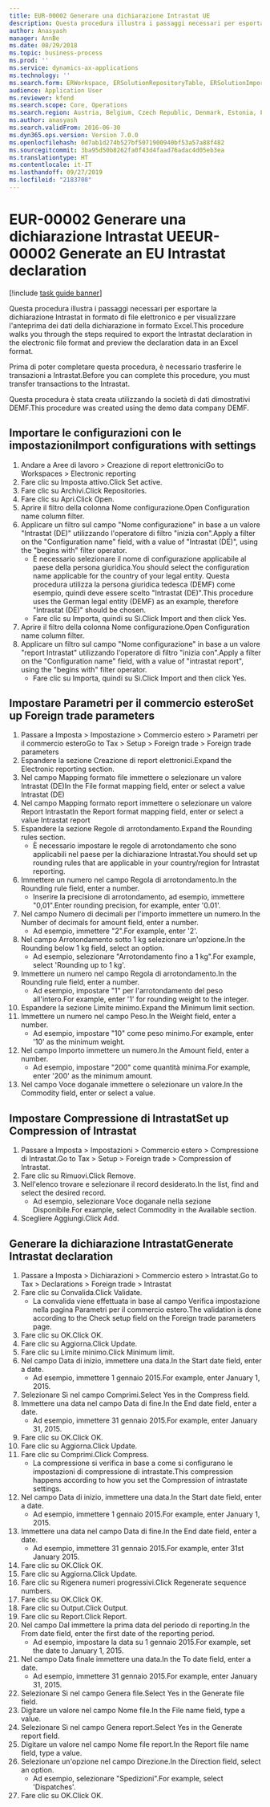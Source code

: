 ```yaml
---
title: EUR-00002 Generare una dichiarazione Intrastat UE
description: Questa procedura illustra i passaggi necessari per esportare la dichiarazione Intrastat in formato di file elettronico e per visualizzare l'anteprima dei dati della dichiarazione in formato Excel.
author: Anasyash
manager: AnnBe
ms.date: 08/29/2018
ms.topic: business-process
ms.prod: ''
ms.service: dynamics-ax-applications
ms.technology: ''
ms.search.form: ERWorkspace, ERSolutionRepositoryTable, ERSolutionImport, IntrastatParameters, IntrastatCommodityLookup, IntrastatCompressParameters, Intrastat, SysQueryForm
audience: Application User
ms.reviewer: kfend
ms.search.scope: Core, Operations
ms.search.region: Austria, Belgium, Czech Republic, Denmark, Estonia, Finland, France, Germany, Hungary, Ireland, Italy, Latvia, Lithuania, Netherlands, Poland, Spain, Sweden, United Kingdom
ms.author: anasyash
ms.search.validFrom: 2016-06-30
ms.dyn365.ops.version: Version 7.0.0
ms.openlocfilehash: 0d7ab1d274b527bf5071900940bf53a57a88f482
ms.sourcegitcommit: 3ba95d50b8262fa0f43d4faad76adac4d05eb3ea
ms.translationtype: HT
ms.contentlocale: it-IT
ms.lasthandoff: 09/27/2019
ms.locfileid: "2183708"
---
```

# <a name="eur-00002-generate-an-eu-intrastat-declaration"></a><span data-ttu-id="1d6cb-103">EUR-00002 Generare una dichiarazione Intrastat UE</span><span class="sxs-lookup"><span data-stu-id="1d6cb-103">EUR-00002 Generate an EU Intrastat declaration</span></span>

[!include [task guide banner](../../includes/task-guide-banner.md)]

<span data-ttu-id="1d6cb-104">Questa procedura illustra i passaggi necessari per esportare la dichiarazione Intrastat in formato di file elettronico e per visualizzare l'anteprima dei dati della dichiarazione in formato Excel.</span><span class="sxs-lookup"><span data-stu-id="1d6cb-104">This procedure walks you through the steps required to export the Intrastat declaration in the electronic file format and preview the declaration data in an Excel format.</span></span> 

<span data-ttu-id="1d6cb-105">Prima di poter completare questa procedura, è necessario trasferire le transazioni a Intrastat.</span><span class="sxs-lookup"><span data-stu-id="1d6cb-105">Before you can complete this procedure, you must transfer transactions to the Intrastat.</span></span> 

<span data-ttu-id="1d6cb-106">Questa procedura è stata creata utilizzando la società di dati dimostrativi DEMF.</span><span class="sxs-lookup"><span data-stu-id="1d6cb-106">This procedure was created using the demo data company DEMF.</span></span>


## <a name="import-configurations-with-settings"></a><span data-ttu-id="1d6cb-107">Importare le configurazioni con le impostazioni</span><span class="sxs-lookup"><span data-stu-id="1d6cb-107">Import configurations with settings</span></span>
1. <span data-ttu-id="1d6cb-108">Andare a Aree di lavoro > Creazione di report elettronici</span><span class="sxs-lookup"><span data-stu-id="1d6cb-108">Go to Workspaces > Electronic reporting</span></span>
2. <span data-ttu-id="1d6cb-109">Fare clic su Imposta attivo.</span><span class="sxs-lookup"><span data-stu-id="1d6cb-109">Click Set active.</span></span>
3. <span data-ttu-id="1d6cb-110">Fare clic su Archivi.</span><span class="sxs-lookup"><span data-stu-id="1d6cb-110">Click Repositories.</span></span>
4. <span data-ttu-id="1d6cb-111">Fare clic su Apri.</span><span class="sxs-lookup"><span data-stu-id="1d6cb-111">Click Open.</span></span>
5. <span data-ttu-id="1d6cb-112">Aprire il filtro della colonna Nome configurazione.</span><span class="sxs-lookup"><span data-stu-id="1d6cb-112">Open Configuration name column filter.</span></span>
6. <span data-ttu-id="1d6cb-113">Applicare un filtro sul campo "Nome configurazione" in base a un valore "Intrastat (DE)" utilizzando l'operatore di filtro "inizia con".</span><span class="sxs-lookup"><span data-stu-id="1d6cb-113">Apply a filter on the "Configuration name" field, with a value of "Intrastat (DE)", using the "begins with" filter operator.</span></span>
    * <span data-ttu-id="1d6cb-114">È necessario selezionare il nome di configurazione applicabile al paese della persona giuridica.</span><span class="sxs-lookup"><span data-stu-id="1d6cb-114">You should select the configuration name applicable for the country of your legal entity.</span></span> <span data-ttu-id="1d6cb-115">Questa procedura utilizza la persona giuridica tedesca (DEMF) come esempio, quindi deve essere scelto "Intrastat (DE)".</span><span class="sxs-lookup"><span data-stu-id="1d6cb-115">This procedure uses the German legal entity (DEMF) as an example, therefore "Intrastat (DE)" should be chosen.</span></span>  
    * <span data-ttu-id="1d6cb-116">Fare clic su Importa, quindi su Sì.</span><span class="sxs-lookup"><span data-stu-id="1d6cb-116">Click Import and then click Yes.</span></span>  
7. <span data-ttu-id="1d6cb-117">Aprire il filtro della colonna Nome configurazione.</span><span class="sxs-lookup"><span data-stu-id="1d6cb-117">Open Configuration name column filter.</span></span>
8. <span data-ttu-id="1d6cb-118">Applicare un filtro sul campo "Nome configurazione" in base a un valore "report Intrastat" utilizzando l'operatore di filtro "inizia con".</span><span class="sxs-lookup"><span data-stu-id="1d6cb-118">Apply a filter on the "Configuration name" field, with a value of "intrastat report", using the "begins with" filter operator.</span></span>
    * <span data-ttu-id="1d6cb-119">Fare clic su Importa, quindi su Sì.</span><span class="sxs-lookup"><span data-stu-id="1d6cb-119">Click Import and then click Yes.</span></span>  

## <a name="set-up-foreign-trade-parameters"></a><span data-ttu-id="1d6cb-120">Impostare Parametri per il commercio estero</span><span class="sxs-lookup"><span data-stu-id="1d6cb-120">Set up Foreign trade parameters</span></span>
1. <span data-ttu-id="1d6cb-121">Passare a Imposta > Impostazione > Commercio estero > Parametri per il commercio estero</span><span class="sxs-lookup"><span data-stu-id="1d6cb-121">Go to Tax > Setup > Foreign trade > Foreign trade parameters</span></span>
2. <span data-ttu-id="1d6cb-122">Espandere la sezione Creazione di report elettronici.</span><span class="sxs-lookup"><span data-stu-id="1d6cb-122">Expand the Electronic reporting section.</span></span>
3. <span data-ttu-id="1d6cb-123">Nel campo Mapping formato file immettere o selezionare un valore Intrastat (DE)</span><span class="sxs-lookup"><span data-stu-id="1d6cb-123">In the File format mapping field, enter or select a value Intrastat (DE)</span></span>
4. <span data-ttu-id="1d6cb-124">Nel campo Mapping formato report immettere o selezionare un valore Report Intrastat</span><span class="sxs-lookup"><span data-stu-id="1d6cb-124">In the Report format mapping field, enter or select a value Intrastat report</span></span>
5. <span data-ttu-id="1d6cb-125">Espandere la sezione Regole di arrotondamento.</span><span class="sxs-lookup"><span data-stu-id="1d6cb-125">Expand the Rounding rules section.</span></span>
    * <span data-ttu-id="1d6cb-126">È necessario impostare le regole di arrotondamento che sono applicabili nel paese per la dichiarazione Intrastat.</span><span class="sxs-lookup"><span data-stu-id="1d6cb-126">You should set up rounding rules that are applicable in your country/region for Intrastat reporting.</span></span>  
6. <span data-ttu-id="1d6cb-127">Immettere un numero nel campo Regola di arrotondamento.</span><span class="sxs-lookup"><span data-stu-id="1d6cb-127">In the Rounding rule field, enter a number.</span></span>
    * <span data-ttu-id="1d6cb-128">Inserire la precisione di arrotondamento, ad esempio, immettere "0,01".</span><span class="sxs-lookup"><span data-stu-id="1d6cb-128">Enter rounding precision, for example, enter '0.01'.</span></span>  
7. <span data-ttu-id="1d6cb-129">Nel campo Numero di decimali per l'importo immettere un numero.</span><span class="sxs-lookup"><span data-stu-id="1d6cb-129">In the Number of decimals for amount field, enter a number.</span></span>
    * <span data-ttu-id="1d6cb-130">Ad esempio, immettere "2".</span><span class="sxs-lookup"><span data-stu-id="1d6cb-130">For example, enter '2'.</span></span>  
8. <span data-ttu-id="1d6cb-131">Nel campo Arrotondamento sotto 1 kg selezionare un'opzione.</span><span class="sxs-lookup"><span data-stu-id="1d6cb-131">In the Rounding below 1 kg field, select an option.</span></span>
    * <span data-ttu-id="1d6cb-132">Ad esempio, selezionare "Arrotondamento fino a 1 kg".</span><span class="sxs-lookup"><span data-stu-id="1d6cb-132">For example, select 'Rounding up to 1 kg'.</span></span>  
9. <span data-ttu-id="1d6cb-133">Immettere un numero nel campo Regola di arrotondamento.</span><span class="sxs-lookup"><span data-stu-id="1d6cb-133">In the Rounding rule field, enter a number.</span></span>
    * <span data-ttu-id="1d6cb-134">Ad esempio, impostare "1" per l'arrotondamento del peso all'intero.</span><span class="sxs-lookup"><span data-stu-id="1d6cb-134">For example, enter '1' for rounding weight to the integer.</span></span>  
10. <span data-ttu-id="1d6cb-135">Espandere la sezione Limite minimo.</span><span class="sxs-lookup"><span data-stu-id="1d6cb-135">Expand the Minimum limit section.</span></span>
11. <span data-ttu-id="1d6cb-136">Immettere un numero nel campo Peso.</span><span class="sxs-lookup"><span data-stu-id="1d6cb-136">In the Weight field, enter a number.</span></span>
    * <span data-ttu-id="1d6cb-137">Ad esempio, impostare "10" come peso minimo.</span><span class="sxs-lookup"><span data-stu-id="1d6cb-137">For example, enter '10' as the minimum weight.</span></span>  
12. <span data-ttu-id="1d6cb-138">Nel campo Importo immettere un numero.</span><span class="sxs-lookup"><span data-stu-id="1d6cb-138">In the Amount field, enter a number.</span></span>
    * <span data-ttu-id="1d6cb-139">Ad esempio, impostare "200" come quantità minima.</span><span class="sxs-lookup"><span data-stu-id="1d6cb-139">For example, enter '200' as the minimum amount.</span></span>  
13. <span data-ttu-id="1d6cb-140">Nel campo Voce doganale immettere o selezionare un valore.</span><span class="sxs-lookup"><span data-stu-id="1d6cb-140">In the Commodity field, enter or select a value.</span></span>

## <a name="set-up-compression-of-intrastat"></a><span data-ttu-id="1d6cb-141">Impostare Compressione di Intrastat</span><span class="sxs-lookup"><span data-stu-id="1d6cb-141">Set up Compression of Intrastat</span></span>
1. <span data-ttu-id="1d6cb-142">Passare a Imposta > Impostazioni > Commercio estero > Compressione di Intrastat.</span><span class="sxs-lookup"><span data-stu-id="1d6cb-142">Go to Tax > Setup > Foreign trade > Compression of Intrastat.</span></span>
2. <span data-ttu-id="1d6cb-143">Fare clic su Rimuovi.</span><span class="sxs-lookup"><span data-stu-id="1d6cb-143">Click Remove.</span></span>
3. <span data-ttu-id="1d6cb-144">Nell'elenco trovare e selezionare il record desiderato.</span><span class="sxs-lookup"><span data-stu-id="1d6cb-144">In the list, find and select the desired record.</span></span>
    * <span data-ttu-id="1d6cb-145">Ad esempio, selezionare Voce doganale nella sezione Disponibile.</span><span class="sxs-lookup"><span data-stu-id="1d6cb-145">For example, select Commodity in the Available section.</span></span>  
4. <span data-ttu-id="1d6cb-146">Scegliere Aggiungi.</span><span class="sxs-lookup"><span data-stu-id="1d6cb-146">Click Add.</span></span>

## <a name="generate-intrastat-declaration"></a><span data-ttu-id="1d6cb-147">Generare la dichiarazione Intrastat</span><span class="sxs-lookup"><span data-stu-id="1d6cb-147">Generate Intrastat declaration</span></span>
1. <span data-ttu-id="1d6cb-148">Passare a Imposta > Dichiarazioni > Commercio estero > Intrastat.</span><span class="sxs-lookup"><span data-stu-id="1d6cb-148">Go to Tax > Declarations > Foreign trade > Intrastat</span></span>
2. <span data-ttu-id="1d6cb-149">Fare clic su Convalida.</span><span class="sxs-lookup"><span data-stu-id="1d6cb-149">Click Validate.</span></span>
    * <span data-ttu-id="1d6cb-150">La convalida viene effettuata in base al campo Verifica impostazione nella pagina Parametri per il commercio estero.</span><span class="sxs-lookup"><span data-stu-id="1d6cb-150">The validation is done according to the Check setup field on the Foreign trade parameters page.</span></span>  
3. <span data-ttu-id="1d6cb-151">Fare clic su OK.</span><span class="sxs-lookup"><span data-stu-id="1d6cb-151">Click OK.</span></span>
4. <span data-ttu-id="1d6cb-152">Fare clic su Aggiorna.</span><span class="sxs-lookup"><span data-stu-id="1d6cb-152">Click Update.</span></span>
5. <span data-ttu-id="1d6cb-153">Fare clic su Limite minimo.</span><span class="sxs-lookup"><span data-stu-id="1d6cb-153">Click Minimum limit.</span></span>
6. <span data-ttu-id="1d6cb-154">Nel campo Data di inizio, immettere una data.</span><span class="sxs-lookup"><span data-stu-id="1d6cb-154">In the Start date field, enter a date.</span></span>
    * <span data-ttu-id="1d6cb-155">Ad esempio, immettere 1 gennaio 2015.</span><span class="sxs-lookup"><span data-stu-id="1d6cb-155">For example, enter January 1, 2015.</span></span>  
7. <span data-ttu-id="1d6cb-156">Selezionare Sì nel campo Comprimi.</span><span class="sxs-lookup"><span data-stu-id="1d6cb-156">Select Yes in the Compress field.</span></span>
8. <span data-ttu-id="1d6cb-157">Immettere una data nel campo Data di fine.</span><span class="sxs-lookup"><span data-stu-id="1d6cb-157">In the End date field, enter a date.</span></span>
    * <span data-ttu-id="1d6cb-158">Ad esempio, immettere 31 gennaio 2015.</span><span class="sxs-lookup"><span data-stu-id="1d6cb-158">For example, enter January 31, 2015.</span></span>  
9. <span data-ttu-id="1d6cb-159">Fare clic su OK.</span><span class="sxs-lookup"><span data-stu-id="1d6cb-159">Click OK.</span></span>
10. <span data-ttu-id="1d6cb-160">Fare clic su Aggiorna.</span><span class="sxs-lookup"><span data-stu-id="1d6cb-160">Click Update.</span></span>
11. <span data-ttu-id="1d6cb-161">Fare clic su Comprimi.</span><span class="sxs-lookup"><span data-stu-id="1d6cb-161">Click Compress.</span></span>
    * <span data-ttu-id="1d6cb-162">La compressione si verifica in base a come si configurano le impostazioni di compressione di intrastate.</span><span class="sxs-lookup"><span data-stu-id="1d6cb-162">This compression happens according to how you set the Compression of intrastate settings.</span></span>  
12. <span data-ttu-id="1d6cb-163">Nel campo Data di inizio, immettere una data.</span><span class="sxs-lookup"><span data-stu-id="1d6cb-163">In the Start date field, enter a date.</span></span>
    * <span data-ttu-id="1d6cb-164">Ad esempio, immettere 1 gennaio 2015.</span><span class="sxs-lookup"><span data-stu-id="1d6cb-164">For example, enter January 1, 2015.</span></span>  
13. <span data-ttu-id="1d6cb-165">Immettere una data nel campo Data di fine.</span><span class="sxs-lookup"><span data-stu-id="1d6cb-165">In the End date field, enter a date.</span></span>
    * <span data-ttu-id="1d6cb-166">Ad esempio, immettere 31 gennaio 2015.</span><span class="sxs-lookup"><span data-stu-id="1d6cb-166">For example, enter 31st January 2015.</span></span>  
14. <span data-ttu-id="1d6cb-167">Fare clic su OK.</span><span class="sxs-lookup"><span data-stu-id="1d6cb-167">Click OK.</span></span>
15. <span data-ttu-id="1d6cb-168">Fare clic su Aggiorna.</span><span class="sxs-lookup"><span data-stu-id="1d6cb-168">Click Update.</span></span>
16. <span data-ttu-id="1d6cb-169">Fare clic su Rigenera numeri progressivi.</span><span class="sxs-lookup"><span data-stu-id="1d6cb-169">Click Regenerate sequence numbers.</span></span>
17. <span data-ttu-id="1d6cb-170">Fare clic su OK.</span><span class="sxs-lookup"><span data-stu-id="1d6cb-170">Click OK.</span></span>
18. <span data-ttu-id="1d6cb-171">Fare clic su Output.</span><span class="sxs-lookup"><span data-stu-id="1d6cb-171">Click Output.</span></span>
19. <span data-ttu-id="1d6cb-172">Fare clic su Report.</span><span class="sxs-lookup"><span data-stu-id="1d6cb-172">Click Report.</span></span>
20. <span data-ttu-id="1d6cb-173">Nel campo Dal immettere la prima data del periodo di reporting.</span><span class="sxs-lookup"><span data-stu-id="1d6cb-173">In the From date field, enter the first date of the reporting period.</span></span>
    * <span data-ttu-id="1d6cb-174">Ad esempio, impostare la data su 1 gennaio 2015.</span><span class="sxs-lookup"><span data-stu-id="1d6cb-174">For example, set the date to January 1, 2015.</span></span>  
21. <span data-ttu-id="1d6cb-175">Nel campo Data finale immettere una data.</span><span class="sxs-lookup"><span data-stu-id="1d6cb-175">In the To date field, enter a date.</span></span>
    * <span data-ttu-id="1d6cb-176">Ad esempio, immettere 31 gennaio 2015.</span><span class="sxs-lookup"><span data-stu-id="1d6cb-176">For example, enter January 31, 2015.</span></span>  
22. <span data-ttu-id="1d6cb-177">Selezionare Sì nel campo Genera file.</span><span class="sxs-lookup"><span data-stu-id="1d6cb-177">Select Yes in the Generate file field.</span></span>
23. <span data-ttu-id="1d6cb-178">Digitare un valore nel campo Nome file.</span><span class="sxs-lookup"><span data-stu-id="1d6cb-178">In the File name field, type a value.</span></span>
24. <span data-ttu-id="1d6cb-179">Selezionare Sì nel campo Genera report.</span><span class="sxs-lookup"><span data-stu-id="1d6cb-179">Select Yes in the Generate report field.</span></span>
25. <span data-ttu-id="1d6cb-180">Digitare un valore nel campo Nome file report.</span><span class="sxs-lookup"><span data-stu-id="1d6cb-180">In the Report file name field, type a value.</span></span>
26. <span data-ttu-id="1d6cb-181">Selezionare un'opzione nel campo Direzione.</span><span class="sxs-lookup"><span data-stu-id="1d6cb-181">In the Direction field, select an option.</span></span>
    * <span data-ttu-id="1d6cb-182">Ad esempio, selezionare "Spedizioni".</span><span class="sxs-lookup"><span data-stu-id="1d6cb-182">For example, select 'Dispatches'.</span></span>  
27. <span data-ttu-id="1d6cb-183">Fare clic su OK.</span><span class="sxs-lookup"><span data-stu-id="1d6cb-183">Click OK.</span></span>

